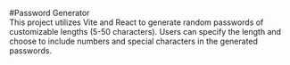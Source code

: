 #Password Generator
<br>
This project utilizes Vite and React to generate random passwords of customizable lengths (5-50 characters). Users can specify the length and choose to include numbers and special characters in the generated passwords.